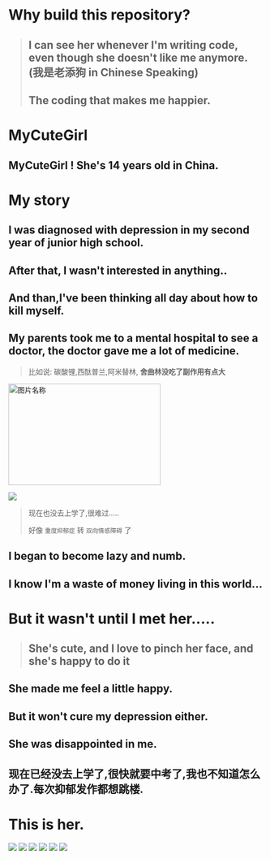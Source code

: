 <!--
 * @Author: whalefall
 * @Date: 2021-06-17 15:29:59
 * @LastEditTime: 2021-06-17 16:11:08
 * @Description: 抑郁症自述
-->
# Why build this repository?
> ## I can see her whenever I'm writing code, even though she doesn't like me anymore. (我是老添狗 in Chinese Speaking)
> 
> ## The coding that makes me happier.
# MyCuteGirl
## MyCuteGirl ! She's 14 years old in China.
# My story
## I was diagnosed with depression in my second year of junior high school.
## After that, I wasn't interested in anything..
## And than,I've been thinking all day about how to kill myself.
## My parents took me to a mental hospital to see a doctor, the doctor gave me a lot of medicine.
> 比如说: 碳酸锂,西酞普兰,阿米替林, **舍曲林没吃了副作用有点大**
<img src="http://m.qpic.cn/psc?/V13t77b51FagKn/45NBuzDIW489QBoVep5mcbk01xTZn.6rQcZghTYf2Pzj6e.Ph7t2AQYhEIpF7jHtFvv0OeArP5KlBkaT6ZIsQ79n9QCu4Bd1BKgd.fn40JI!/b&bo=VQOAAgAAAAABF.Q!&rf=viewer_4" width = "300" height = "200" alt="图片名称" align=center />

 ![](http://m.qpic.cn/psc?/V13t77b51FagKn/45NBuzDIW489QBoVep5mcVUJ*leC4HXrZtsA4KA9Opeg2UBaaZNXNsOyII*8LjwVW5lTMjEReHy85d62.joRBMouwxokWqXs2kuIzMSmElg!/b&bo=gAJVAwAAAAABF.Q!&rf=viewer_4)
> 
> 现在也没去上学了,很难过.....
> 
> 好像 `重度抑郁症` 转 `双向情感障碍` 了
## I began to become lazy and numb.
## I know I'm a waste of money living in this world...
# But it wasn't until I met her.....
> ## She's cute, and I love to pinch her face, and she's happy to do it
## She made me feel a little happy.
## But it won't cure my depression either.
## She was disappointed in me.
## 现在已经没去上学了,很快就要中考了,我也不知道怎么办了.每次抑郁发作都想跳楼.
# This is her.
![](img/1.jpg)
![](img/2.jpg)
![](img/3.jpg)
![](img/4.jpg)
![](img/5.jpg)
![](img/6.jpg)